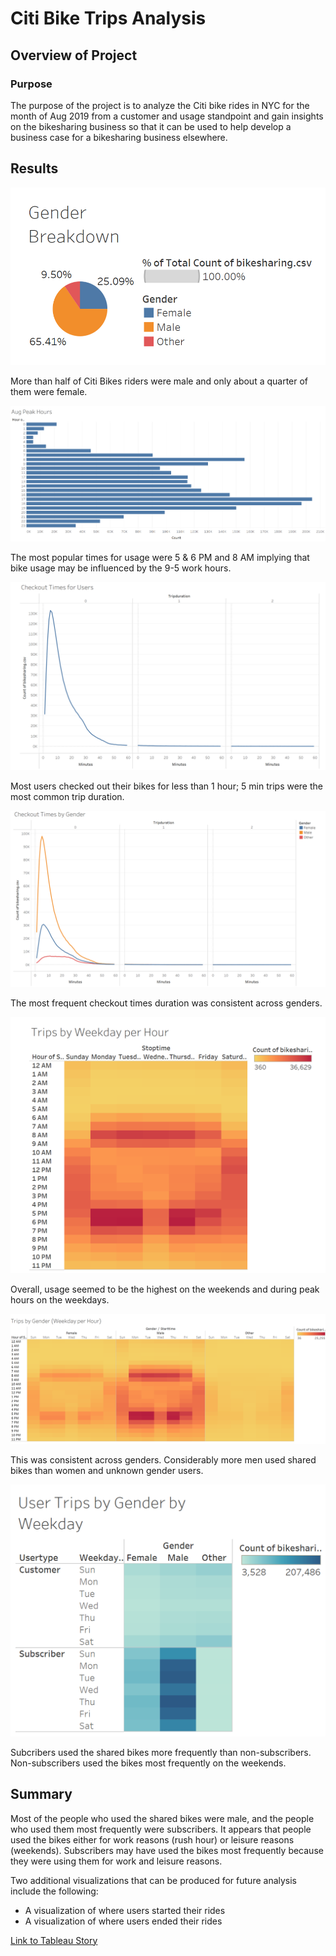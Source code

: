 # Citi Bike Trips Analysis 

## Overview of Project

### Purpose

The purpose of the project is to analyze the Citi bike rides in NYC for the month of Aug 2019 from a customer and usage standpoint and gain insights on the bikesharing business so that it can be used to help develop a business case for a bikesharing business elsewhere. 

## Results

<img src="https://github.com/teresa-le/bikesharing/blob/main/Resources/Gender%20Breakdown.png">

More than half of Citi Bikes riders were male and only about a quarter of them were female. 

<img src="https://github.com/teresa-le/bikesharing/blob/main/Resources/Aug%20Peak%20Hours.png">

The most popular times for usage were 5 & 6 PM and 8 AM implying that bike usage may be influenced by the 9-5 work hours. 

<img src="https://github.com/teresa-le/bikesharing/blob/main/Resources/Checkout%20Times%20for%20Users.png">

Most users checked out their bikes for less than 1 hour; 5 min trips were the most common trip duration. 

<img src="https://github.com/teresa-le/bikesharing/blob/main/Resources/Checkout%20Times%20by%20Gender.png">

The most frequent checkout times duration was consistent across genders. 

<img src="https://github.com/teresa-le/bikesharing/blob/main/Resources/Trips%20by%20Weekdays%20per%20Hour.png"> 

Overall, usage seemed to be the highest on the weekends and during peak hours on the weekdays. 

<img src="https://github.com/teresa-le/bikesharing/blob/main/Resources/Trips%20by%20Gender%20(Weekday%20per%20Hour).png">

This was consistent across genders. Considerably more men used shared bikes than women and unknown gender users. 

<img src="https://github.com/teresa-le/bikesharing/blob/main/Resources/User%20Trips%20by%20Gender%20by%20Weekday.png">

Subcribers used the shared bikes more frequently than non-subscribers. Non-subscribers used the bikes most frequently on the weekends. 

## Summary 

Most of the people who used the shared bikes were male, and the people who used them most frequently were subscribers. It appears that people used the bikes either for work reasons (rush hour) or leisure reasons (weekends). Subscribers may have used the bikes most frequently because they were using them for work and leisure reasons.

Two additional visualizations that can be produced for future analysis include the following:
* A visualization of where users started their rides
* A visualization of where users ended their rides 


<a href="https://public.tableau.com/app/profile/teresa.le8009/viz/CitiBikeRidesChallenge/CitiBikesTripsStory">Link to Tableau Story</a>
